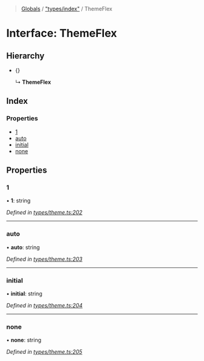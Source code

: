 > [Globals](../README.md) / ["types/index"](../modules/_types_index_.md) / ThemeFlex

# Interface: ThemeFlex

## Hierarchy

- {}

  ↳ **ThemeFlex**

## Index

### Properties

- [1](_types_index_.themeflex.md#1)
- [auto](_types_index_.themeflex.md#auto)
- [initial](_types_index_.themeflex.md#initial)
- [none](_types_index_.themeflex.md#none)

## Properties

### 1

• **1**: string

_Defined in [types/theme.ts:202](https://github.com/kenoxa/beamwind/blob/main/packages/beamwind/src/types/theme.ts#L202)_

---

### auto

• **auto**: string

_Defined in [types/theme.ts:203](https://github.com/kenoxa/beamwind/blob/main/packages/beamwind/src/types/theme.ts#L203)_

---

### initial

• **initial**: string

_Defined in [types/theme.ts:204](https://github.com/kenoxa/beamwind/blob/main/packages/beamwind/src/types/theme.ts#L204)_

---

### none

• **none**: string

_Defined in [types/theme.ts:205](https://github.com/kenoxa/beamwind/blob/main/packages/beamwind/src/types/theme.ts#L205)_
